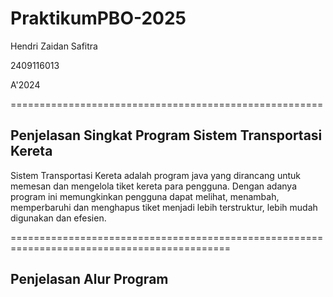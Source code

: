 # PraktikumPBO-2025

Hendri Zaidan Safitra

2409116013

A'2024

======================================================
## Penjelasan Singkat Program Sistem Transportasi Kereta

Sistem Transportasi Kereta adalah program java yang dirancang untuk memesan dan mengelola tiket kereta para pengguna. Dengan adanya program ini memungkinkan pengguna dapat melihat, menambah, memperbaruhi dan menghapus tiket menjadi lebih terstruktur, lebih mudah digunakan dan efesien.

============================================================================================
## Penjelasan Alur Program


